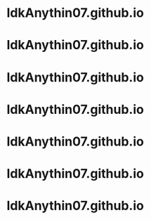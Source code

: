 # IdkAnythin07.github.io
# IdkAnythin07.github.io
# IdkAnythin07.github.io
# IdkAnythin07.github.io
# IdkAnythin07.github.io
# IdkAnythin07.github.io
# IdkAnythin07.github.io
